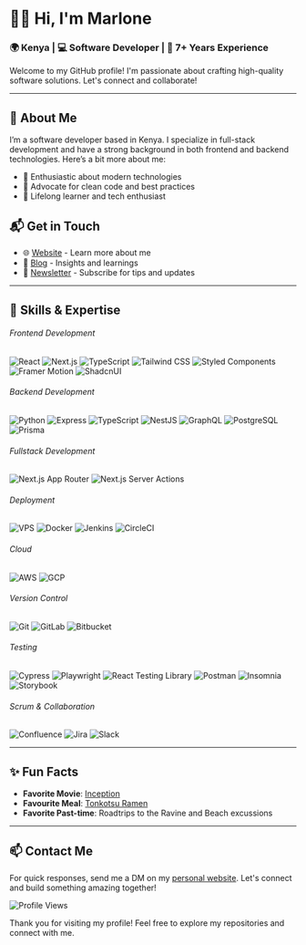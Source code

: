 # 👋🏽 Hi, I'm Marlone

### 🌍 Kenya | 💻 Software Developer | 🚀 7+ Years Experience

Welcome to my GitHub profile! I'm passionate about crafting high-quality software solutions. Let's connect and collaborate!

---

## 🚀 About Me

I’m a software developer based in Kenya. I specialize in full-stack development and have a strong background in both frontend and backend technologies. Here’s a bit more about me:

- 🔹 Enthusiastic about modern technologies
- 🔹 Advocate for clean code and best practices
- 🔹 Lifelong learner and tech enthusiast

## 📬 Get in Touch

- 🌐 [Website](https://www.marlone.tech/) - Learn more about me
- 📝 [Blog](https://www.marlone.tech/blogs) - Insights and learnings
- 📧 [Newsletter](https://yoursubscriptionlink.com) - Subscribe for tips and updates

---

## 💼 Skills & Expertise

###### Frontend Development
![React](https://img.shields.io/badge/React-61DAFB?style=flat&logo=react&logoColor=white)
![Next.js](https://img.shields.io/badge/Next.js-000000?style=flat&logo=nextdotjs&logoColor=white)
![TypeScript](https://img.shields.io/badge/TypeScript-007ACC?style=flat&logo=typescript&logoColor=white)
![Tailwind CSS](https://img.shields.io/badge/Tailwind_CSS-38B2AC?style=flat&logo=tailwind-css&logoColor=white)
![Styled Components](https://img.shields.io/badge/Styled_Components-DB7093?style=flat&logo=styled-components&logoColor=white)
![Framer Motion](https://img.shields.io/badge/Framer_Motion-0055FF?style=flat&logo=framer&logoColor=white)
![ShadcnUI](https://img.shields.io/badge/ShadcnUI-20232A?style=flat&logo=styled-components&logoColor=61DAFB)

###### Backend Development
![Python](https://img.shields.io/badge/Python-3776AB?style=flat&logo=python&logoColor=white)
![Express](https://img.shields.io/badge/Express-000000?style=flat&logo=express&logoColor=white)
![TypeScript](https://img.shields.io/badge/TypeScript-007ACC?style=flat&logo=typescript&logoColor=white)
![NestJS](https://img.shields.io/badge/NestJS-E0234E?style=flat&logo=nestjs&logoColor=white)
![GraphQL](https://img.shields.io/badge/GraphQL-E10098?style=flat&logo=graphql&logoColor=white)
![PostgreSQL](https://img.shields.io/badge/PostgreSQL-336791?style=flat&logo=postgresql&logoColor=white)
![Prisma](https://img.shields.io/badge/Prisma-2D3748?style=flat&logo=prisma&logoColor=white)

###### Fullstack Development
![Next.js App Router](https://img.shields.io/badge/Next.js_App_Router-000000?style=flat&logo=nextdotjs&logoColor=white)
![Next.js Server Actions](https://img.shields.io/badge/Next.js_Server_Actions-000000?style=flat&logo=nextdotjs&logoColor=white)

###### Deployment
![VPS](https://img.shields.io/badge/VPS-29B2F2?style=flat&logo=digitalocean&logoColor=white)
![Docker](https://img.shields.io/badge/Docker-2496ED?style=flat&logo=docker&logoColor=white)
![Jenkins](https://img.shields.io/badge/Jenkins-D24939?style=flat&logo=jenkins&logoColor=white)
![CircleCI](https://img.shields.io/badge/CircleCI-343434?style=flat&logo=circleci&logoColor=white)

###### Cloud
![AWS](https://img.shields.io/badge/AWS-232F3E?style=flat&logo=amazon-aws&logoColor=white)
![GCP](https://img.shields.io/badge/GCP-4285F4?style=flat&logo=google-cloud&logoColor=white)

###### Version Control
![Git](https://img.shields.io/badge/Git-F05032?style=flat&logo=git&logoColor=white)
![GitLab](https://img.shields.io/badge/GitLab-330F63?style=flat&logo=gitlab&logoColor=white)
![Bitbucket](https://img.shields.io/badge/Bitbucket-0052CC?style=flat&logo=bitbucket&logoColor=white)

###### Testing
![Cypress](https://img.shields.io/badge/Cypress-17202C?style=flat&logo=cypress&logoColor=white)
![Playwright](https://img.shields.io/badge/Playwright-2D3748?style=flat&logo=playwright&logoColor=white)
![React Testing Library](https://img.shields.io/badge/React_Testing_Library-E33332?style=flat&logo=testing-library&logoColor=white)
![Postman](https://img.shields.io/badge/Postman-FF6C37?style=flat&logo=postman&logoColor=white)
![Insomnia](https://img.shields.io/badge/Insomnia-5849BE?style=flat&logo=insomnia&logoColor=white)
![Storybook](https://img.shields.io/badge/Storybook-FF4785?style=flat&logo=storybook&logoColor=white)

###### Scrum & Collaboration
![Confluence](https://img.shields.io/badge/Confluence-172B4D?style=flat&logo=confluence&logoColor=white)
![Jira](https://img.shields.io/badge/Jira-0052CC?style=flat&logo=jira&logoColor=white)
![Slack](https://img.shields.io/badge/Slack-4A154B?style=flat&logo=slack&logoColor=white)

---

## ✨ Fun Facts

- **Favorite Movie**: [Inception](https://www.imdb.com/title/tt1375666/)
- **Favourite Meal**: [Tonkotsu Ramen](https://glebekitchen.com/tonkotsu-ramen-home/)
- **Favorite Past-time**: Roadtrips to the Ravine and Beach excussions

---

## 📫 Contact Me

For quick responses, send me a DM on my [personal website](https://www.marlone.tech/contact). Let's connect and build something amazing together!

![Profile Views](https://komarev.com/ghpvc/?username=yourusername&color=blueviolet)

Thank you for visiting my profile! Feel free to explore my repositories and connect with me.
